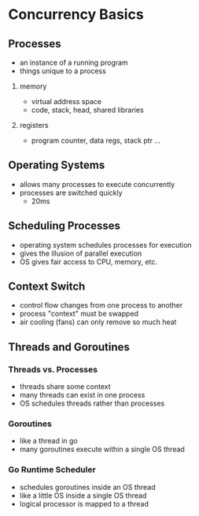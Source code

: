 # Concurrency Basics

## Processes

- an instance of a running program
- things unique to a process

1. memory
    - virtual address space
    - code, stack, head, shared libraries

2. registers
    - program counter, data regs, stack ptr ...

## Operating Systems

- allows many processes to execute concurrently
- processes are switched quickly
  - 20ms

## Scheduling Processes

- operating system schedules processes for execution
- gives the illusion of parallel execution
- OS gives fair access to CPU, memory, etc.

## Context Switch

- control flow changes from one process to another
- process "context" must be swapped
- air cooling (fans) can only remove so much heat

## Threads and Goroutines

### Threads vs. Processes

- threads share some context
- many threads can exist in one process
- OS schedules threads rather than processes

### Goroutines

- like a thread in go
- many goroutines execute within a single OS thread

### Go Runtime Scheduler

- schedules goroutines inside an OS thread
- like a little OS inside a single OS thread
- logical processor is mapped to a thread
